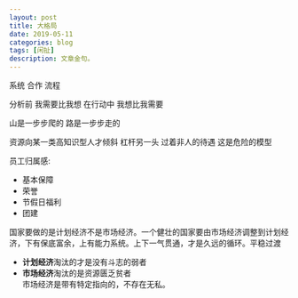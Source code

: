 ```yaml
---
layout: post
title: 大格局
date: 2019-05-11
categories: blog
tags: [闲扯]
description: 文章金句。
---
```



系统 合作 流程

分析前 我需要比我想
在行动中 我想比我需要

山是一步步爬的
路是一步步走的



资源向某一类高知识型人才倾斜
杠杆另一头 过着非人的待遇
这是危险的模型


员工归属感:
- 基本保障
- 荣誉
- 节假日福利
- 团建



国家要做的是计划经济不是市场经济。一个健壮的国家要由市场经济调整到计划经济，下有保底富余，上有能力系统。上下一气贯通，才是久远的循环。平稳过渡
- **计划经济**淘汰的才是没有斗志的弱者
- **市场经济**淘汰的是资源匮乏贫者<br>
市场经济是带有特定指向的，不存在无私。

